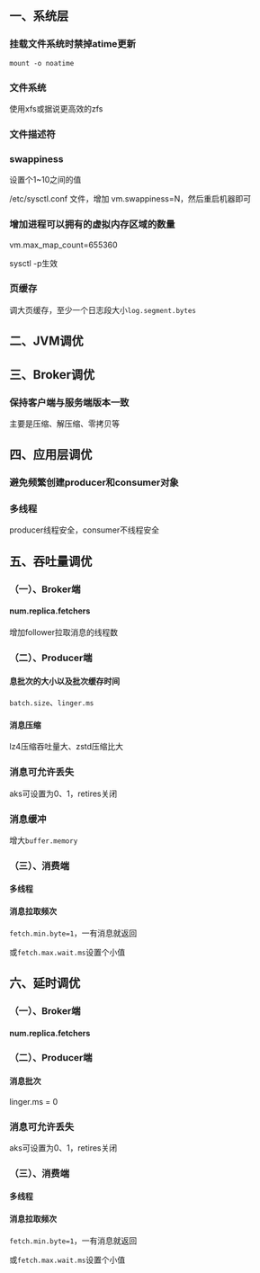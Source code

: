## 一、系统层

### 挂载文件系统时禁掉atime更新

`mount -o noatime`

### 文件系统

使用xfs或据说更高效的zfs

### 文件描述符

### swappiness

设置个1~10之间的值

/etc/sysctl.conf 文件，增加 vm.swappiness=N，然后重启机器即可

### 增加进程可以拥有的虚拟内存区域的数量

vm.max_map_count=655360

sysctl -p生效

### 页缓存

调大页缓存，至少一个日志段大小`log.segment.bytes`

## 二、JVM调优

## 三、Broker调优


### 保持客户端与服务端版本一致

主要是压缩、解压缩、零拷贝等

## 四、应用层调优

### 避免频繁创建producer和consumer对象

### 多线程

producer线程安全，consumer不线程安全

## 五、吞吐量调优

### （一）、Broker端

#### num.replica.fetchers

增加follower拉取消息的线程数

### （二）、Producer端

#### 息批次的大小以及批次缓存时间

`batch.size`、`linger.ms`

#### 消息压缩

lz4压缩吞吐量大、zstd压缩比大

### 消息可允许丢失

aks可设置为0、1，retires关闭

### 消息缓冲

增大`buffer.memory`

### （三）、消费端

#### 多线程

#### 消息拉取频次

`fetch.min.byte=1`，一有消息就返回

或`fetch.max.wait.ms`设置个小值

## 六、延时调优

### （一）、Broker端

#### num.replica.fetchers

### （二）、Producer端

#### 消息批次

linger.ms = 0

### 消息可允许丢失

aks可设置为0、1，retires关闭

### （三）、消费端

#### 多线程

#### 消息拉取频次

`fetch.min.byte=1`，一有消息就返回

或`fetch.max.wait.ms`设置个小值

